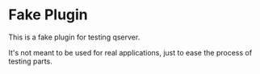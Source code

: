 # Fake Plugin

This is a fake plugin for testing qserver.

It's not meant to be used for real applications, just to ease the process of testing parts.